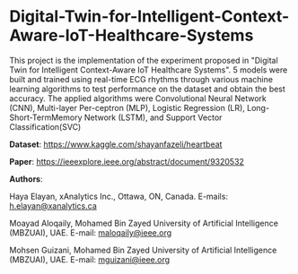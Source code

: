 # Digital-Twin-for-Intelligent-Context-Aware-IoT-Healthcare-Systems

This project is the implementation of the experiment proposed in "Digital Twin for Intelligent Context-Aware IoT Healthcare Systems". 5 models were  built  and  trained  using  real-time  ECG  rhythms  through various machine learning algorithms to test performance on the dataset  and  obtain  the  best  accuracy.  The  applied  algorithms were Convolutional Neural Network (CNN), Multi-layer Per-ceptron  (MLP),  Logistic  Regression  (LR),  Long-Short-TermMemory Network (LSTM), and Support Vector Classification(SVC)



**Dataset**: https://www.kaggle.com/shayanfazeli/heartbeat

**Paper**: https://ieeexplore.ieee.org/abstract/document/9320532

**Authors**:

Haya Elayan, xAnalytics Inc., Ottawa, ON, Canada. E-mails: h.elayan@xanalytics.ca

Moayad Aloqaily, Mohamed Bin Zayed University of Artificial Intelligence (MBZUAI), UAE. E-mail: maloqaily@ieee.org

Mohsen Guizani, Mohamed Bin Zayed University of Artificial Intelligence (MBZUAI), UAE. E-mail: mguizani@ieee.org
